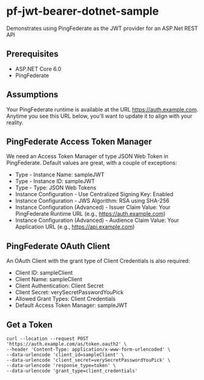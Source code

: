 # pf-jwt-bearer-dotnet-sample

Demonstrates using PingFederate as the JWT provider for an ASP.Net REST API

## Prerequisites

* ASP.NET Core 6.0
* PingFederate

## Assumptions

Your PingFederate runtime is available at the URL https://auth.example.com.  Anytime you see this URL below, you'll want to update it to align with your reality.

## PingFederate Access Token Manager

We need an Access Token Manager of type JSON Web Token in PingFederate.  Default values are great, with a couple of exceptions:

* Type - Instance Name: sampleJWT
* Type - Instance ID: sampleJWT
* Type - Type: JSON Web Tokens
* Instance Configuration - Use Centralized Signing Key: Enabled
* Instance Configuration - JWS Algorithm: RSA using SHA-256
* Instance Configuration (Advanced) - Issuer Claim Value: Your PingFederate Runtime URL (e.g., https://auth.example.com)
* Instance Configuration (Advanced) - Audience Claim Value: Your Application URL (e.g., https://api.example.com)

## PingFederate OAuth Client

An OAuth Client with the grant type of Client Credentials is also required:

* Client ID: sampleClient
* Client Name: sampleClient
* Client Authentication: Client Secret
* Client Secret: verySecretPasswordYouPick
* Allowed Grant Types: Client Credentials
* Default Access Token Manager: sampleJWT

## Get a Token

```
curl --location --request POST 'https://auth.example.com/as/token.oauth2' \
--header 'Content-Type: application/x-www-form-urlencoded' \
--data-urlencode 'client_id=sampleClient' \
--data-urlencode 'client_secret=verySecretPasswordYouPick' \
--data-urlencode 'response_type=token' \
--data-urlencode 'grant_type=client_credentials'
```
